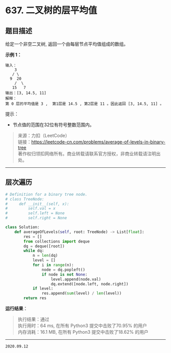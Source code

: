 # 637. 二叉树的层平均值

## 题目描述

给定一个非空二叉树, 返回一个由每层节点平均值组成的数组。

**示例 1：**

```text
输入：
    3
   / \
  9  20
    /  \
   15   7
输出：[3, 14.5, 11]
解释：
第 0 层的平均值是 3 ,  第1层是 14.5 , 第2层是 11 。因此返回 [3, 14.5, 11] 。
```

提示：

- 节点值的范围在32位有符号整数范围内。

> 来源：力扣（LeetCode）  
> 链接：<https://leetcode-cn.com/problems/average-of-levels-in-binary-tree>  
> 著作权归领扣网络所有。商业转载请联系官方授权，非商业转载请注明出处。

---

## 层次遍历

```python
# Definition for a binary tree node.
# class TreeNode:
#     def __init__(self, x):
#         self.val = x
#         self.left = None
#         self.right = None

class Solution:
    def averageOfLevels(self, root: TreeNode) -> List[float]:
        res = []
        from collections import deque
        dq = deque([root])
        while dq:
            n = len(dq)
            level = []
            for i in range(n):
                node = dq.popleft()
                if node is not None:
                    level.append(node.val)
                    dq.extend([node.left, node.right])
            if level:
                res.append(sum(level) / len(level))
        return res
```

**运行结果**：

> 执行结果：通过  
> 执行用时：64 ms, 在所有 Python3 提交中击败了70.95% 的用户  
> 内存消耗：16.1 MB, 在所有 Python3 提交中击败了18.62% 的用户

---

`2020.09.12`
